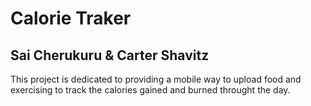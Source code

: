 # Calorie Traker

## Sai Cherukuru & Carter Shavitz

This project is dedicated to providing a mobile way to upload food and exercising to track the calories gained and burned throught the day.
